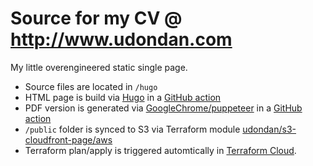 # Source for my CV @ http://www.udondan.com

My little overengineered static single page.

- Source files are located in `/hugo`
- HTML page is build via [Hugo] in a [GitHub action](https://github.com/udondan/www.udondan.com/blob/master/.github/workflows/main.yml#L25-L26)
- PDF version is generated via [GoogleChrome/puppeteer] in a [GitHub action](https://github.com/udondan/www.udondan.com/blob/master/.github/workflows/main.yml#L28-L34)
- `/public` folder is synced to S3 via Terraform module [udondan/s3-cloudfront-page/aws]
- Terraform plan/apply is triggered automtically in [Terraform Cloud].

[hugo]: https://gohugo.io/
[googlechrome/puppeteer]: https://github.com/GoogleChrome/puppeteer
[udondan/s3-cloudfront-page/aws]: https://registry.terraform.io/modules/udondan/s3-cloudfront-page/aws
[terraform cloud]: https://www.terraform.io/docs/cloud/
